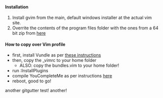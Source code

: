 #### Installation
1) Install gvim from the main, default windows installer at the actual vim site.
2) Overrite the contents of the program files folder with the ones from a 64 bit zip from [here](
https://bitbucket.org/Alexander-Shukaev/vim-for-windows )

#### How to copy over Vim profile

- first, install Vundle as per [these instructions](https://github.com/VundleVim/Vundle.vim/wiki/Vundle-for-Windows)
- then, copy the _vimrc to your home folder
    - ALSO: copy the bundles.vim to your home folder!
- run :InstallPlugins
- compile YouCompleteMe as per instructions [here](https://github.com/Valloric/YouCompleteMe#mac-os-x-super-quick-installation) 
- reboot, good to go!

another gitgutter test!
another!



